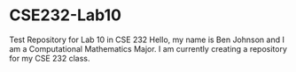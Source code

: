 # CSE232-Lab10
Test Repository for Lab 10 in CSE 232
Hello, my name is Ben Johnson and I am a Computational Mathematics Major. I am currently creating a repository for my CSE 232 class.
